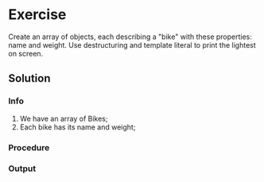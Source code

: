# Exercise

Create an array of objects, each describing a "bike" with these properties: name and weight.
Use destructuring and template literal to print the lightest on screen.

## Solution

### Info

1. We have an array of Bikes;
2. Each bike has its name and weight;

### Procedure


### Output

